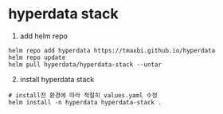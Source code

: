 # hyperdata stack

1. add helm repo
```
helm repo add hyperdata https://tmaxbi.github.io/hyperdata
helm repo update
helm pull hyperdata/hyperdata-stack --untar
```

2. install hyperdata stack
```
# install전 환경에 따라 적절히 values.yaml 수정
helm install -n hyperdata hyperdata-stack .
```